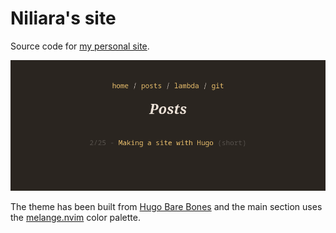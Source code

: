 # Niliara's site
Source code for [my personal site](https://niliara.net).

![screenshot](screenshot.png)

The theme has been built from
[Hugo Bare Bones](https://about-hugo.github.io/examples/hugo-bare-bones/)
and the main section uses the
[melange.nvim](https://github.com/savq/melange-nvim)
color palette.
